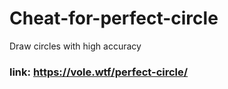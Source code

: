 # Cheat-for-perfect-circle
 Draw circles with high accuracy

### link: https://vole.wtf/perfect-circle/
